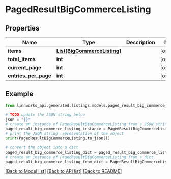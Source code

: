 # PagedResultBigCommerceListing


## Properties

Name | Type | Description | Notes
------------ | ------------- | ------------- | -------------
**items** | [**List[BigCommerceListing]**](BigCommerceListing.md) |  | [optional] 
**total_items** | **int** |  | [optional] 
**current_page** | **int** |  | [optional] 
**entries_per_page** | **int** |  | [optional] 

## Example

```python
from linnworks_api.generated.listings.models.paged_result_big_commerce_listing import PagedResultBigCommerceListing

# TODO update the JSON string below
json = "{}"
# create an instance of PagedResultBigCommerceListing from a JSON string
paged_result_big_commerce_listing_instance = PagedResultBigCommerceListing.from_json(json)
# print the JSON string representation of the object
print(PagedResultBigCommerceListing.to_json())

# convert the object into a dict
paged_result_big_commerce_listing_dict = paged_result_big_commerce_listing_instance.to_dict()
# create an instance of PagedResultBigCommerceListing from a dict
paged_result_big_commerce_listing_from_dict = PagedResultBigCommerceListing.from_dict(paged_result_big_commerce_listing_dict)
```
[[Back to Model list]](../README.md#documentation-for-models) [[Back to API list]](../README.md#documentation-for-api-endpoints) [[Back to README]](../README.md)


